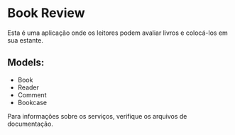 # Book Review

Esta é uma aplicação onde os leitores podem avaliar livros e colocá-los em sua estante.

## Models:
- Book
- Reader
- Comment
- Bookcase

Para informações sobre os serviços, verifique os arquivos de documentação.
